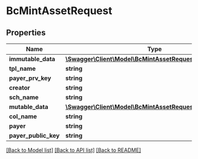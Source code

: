 # BcMintAssetRequest

## Properties
Name | Type | Description | Notes
------------ | ------------- | ------------- | -------------
**immutable_data** | [**\Swagger\Client\Model\BcMintAssetRequestImmutableData[]**](BcMintAssetRequestImmutableData.md) |  | [optional] 
**tpl_name** | **string** |  | [optional] 
**payer_prv_key** | **string** |  | 
**creator** | **string** |  | 
**sch_name** | **string** |  | [optional] 
**mutable_data** | [**\Swagger\Client\Model\BcMintAssetRequestImmutableData[]**](BcMintAssetRequestImmutableData.md) |  | [optional] 
**col_name** | **string** |  | [optional] 
**payer** | **string** |  | 
**payer_public_key** | **string** |  | 

[[Back to Model list]](../README.md#documentation-for-models) [[Back to API list]](../README.md#documentation-for-api-endpoints) [[Back to README]](../README.md)


